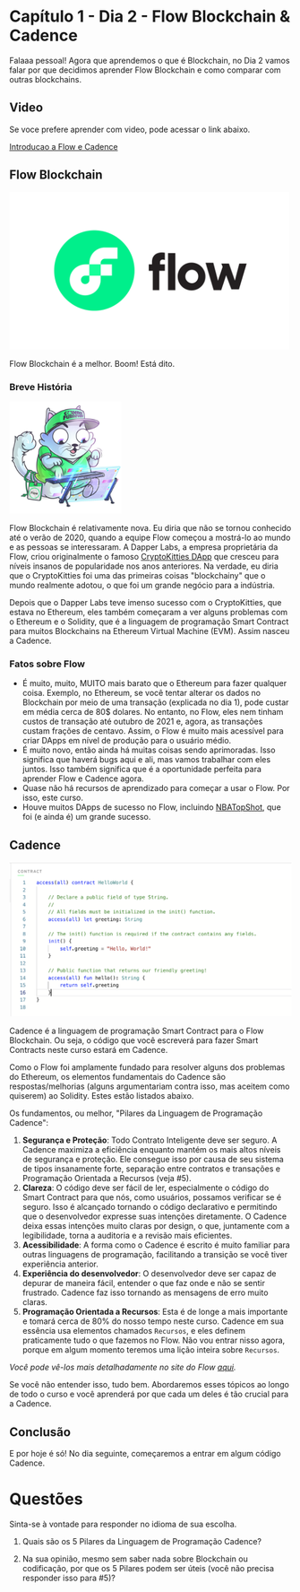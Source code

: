 # Capítulo 1 - Dia 2 - Flow Blockchain & Cadence

Falaaa pessoal! Agora que aprendemos o que é Blockchain, no Dia 2 vamos falar por que decidimos aprender Flow Blockchain e como comparar com outras blockchains.

## Video

Se voce prefere aprender com video, pode acessar o link abaixo.

[Introducao a Flow e Cadence](https://www.youtube.com/watch?v=_aC4lQ8ICJg)

## Flow Blockchain

<img src="../../images/flowb.png" alt="drawing" width="500"/>

Flow Blockchain é a melhor. Boom! Está dito.

### Breve História

<img src="../../images/cryptokitty.png" alt="drawing" width="200"/>

Flow Blockchain é relativamente nova. Eu diria que não se tornou conhecido até o verão de 2020, quando a equipe Flow começou a mostrá-lo ao mundo e as pessoas se interessaram. A Dapper Labs, a empresa proprietária da Flow, criou originalmente o famoso [CryptoKitties DApp](https://www.cryptokitties.co/) que cresceu para níveis insanos de popularidade nos anos anteriores. Na verdade, eu diria que o CryptoKitties foi uma das primeiras coisas "blockchainy" que o mundo realmente adotou, o que foi um grande negócio para a indústria.

Depois que o Dapper Labs teve imenso sucesso com o CryptoKitties, que estava no Ethereum, eles também começaram a ver alguns problemas com o Ethereum e o Solidity, que é a linguagem de programação Smart Contract para muitos Blockchains na Ethereum Virtual Machine (EVM). Assim nasceu a Cadence.

### Fatos sobre Flow

- É muito, muito, MUITO mais barato que o Ethereum para fazer qualquer coisa. Exemplo, no Ethereum, se você tentar alterar os dados no Blockchain por meio de uma transação (explicada no dia 1), pode custar em média cerca de 80$ dolares. No entanto, no Flow, eles nem tinham custos de transação até outubro de 2021 e, agora, as transações custam frações de centavo. Assim, o Flow é muito mais acessível para criar DApps em nível de produção para o usuário médio.
- É muito novo, então ainda há muitas coisas sendo aprimoradas. Isso significa que haverá bugs aqui e ali, mas vamos trabalhar com eles juntos. Isso também significa que é a oportunidade perfeita para aprender Flow e Cadence agora.
- Quase não há recursos de aprendizado para começar a usar o Flow. Por isso, este curso.
- Houve muitos DApps de sucesso no Flow, incluindo [NBATopShot](https://nbatopshot.com/), que foi (e ainda é) um grande sucesso.


## Cadence


<img src="../../images/cadence.png" alt="drawing" width="600"/>

Cadence é a linguagem de programação Smart Contract para o Flow Blockchain. Ou seja, o código que você escreverá para fazer Smart Contracts neste curso estará em Cadence.

Como o Flow foi amplamente fundado para resolver alguns dos problemas do Ethereum, os elementos fundamentais do Cadence são respostas/melhorias (alguns argumentariam contra isso, mas aceitem como quiserem) ao Solidity. Estes estão listados abaixo.

Os fundamentos, ou melhor, "Pilares da Linguagem de Programação Cadence":
1. **Segurança e Proteção**: Todo Contrato Inteligente deve ser seguro. A Cadence maximiza a eficiência enquanto mantém os mais altos níveis de segurança e proteção. Ele consegue isso por causa de seu sistema de tipos insanamente forte, separação entre contratos e transações e Programação Orientada a Recursos (veja #5).
2. **Clareza**: O código deve ser fácil de ler, especialmente o código do Smart Contract para que nós, como usuários, possamos verificar se é seguro. Isso é alcançado tornando o código declarativo e permitindo que o desenvolvedor expresse suas intenções diretamente. O Cadence deixa essas intenções muito claras por design, o que, juntamente com a legibilidade, torna a auditoria e a revisão mais eficientes.
3. **Acessibilidade**: A forma como o Cadence é escrito é muito familiar para outras linguagens de programação, facilitando a transição se você tiver experiência anterior.
4. **Experiência do desenvolvedor**: O desenvolvedor deve ser capaz de depurar de maneira fácil, entender o que faz onde e não se sentir frustrado. Cadence faz isso tornando as mensagens de erro muito claras.
5. **Programação Orientada a Recursos**: Esta é de longe a mais importante e tomará cerca de 80% do nosso tempo neste curso. Cadence em sua essência usa elementos chamados `Recursos`, e eles definem praticamente tudo o que fazemos no Flow. Não vou entrar nisso agora, porque em algum momento teremos uma lição inteira sobre `Recursos`.

*Você pode vê-los mais detalhadamente no site do Flow [aqui](https://docs.onflow.org/cadence/#cadences-programming-language-pillars).*

Se você não entender isso, tudo bem. Abordaremos esses tópicos ao longo de todo o curso e você aprenderá por que cada um deles é tão crucial para a Cadence.


## Conclusão

E por hoje é só! No dia seguinte, começaremos a entrar em algum código Cadence.

# Questões

Sinta-se à vontade para responder no idioma de sua escolha.

1. Quais são os 5 Pilares da Linguagem de Programação Cadence?

2. Na sua opinião, mesmo sem saber nada sobre Blockchain ou codificação, por que os 5 Pilares podem ser úteis (você não precisa responder isso para #5)?